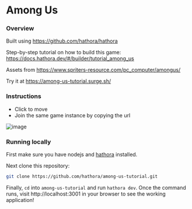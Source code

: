 # Among Us

### Overview

Built using https://github.com/hathora/hathora

Step-by-step tutorial on how to build this game: https://docs.hathora.dev/#/builder/tutorial_among_us

Assets from https://www.spriters-resource.com/pc_computer/amongus/

Try it at https://among-us-tutorial.surge.sh/

### Instructions

- Click to move
- Join the same game instance by copying the url

![image](https://user-images.githubusercontent.com/5400947/154554747-2418c0c1-2658-45ea-bcd9-331cea37fabc.png)

### Running locally

First make sure you have nodejs and [hathora](https://github.com/hathora/hathora) installed.

Next clone this repository:
```sh
git clone https://github.com/hathora/among-us-tutorial.git
```

Finally, `cd` into `among-us-tutorial` and run `hathora dev`. Once the command runs, visit http://localhost:3001 in your browser to see the working application!
